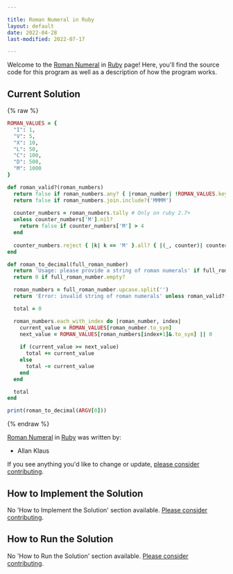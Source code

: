 ```yaml
---

title: Roman Numeral in Ruby
layout: default
date: 2022-04-28
last-modified: 2022-07-17

---
```


Welcome to the [Roman Numeral](https://sampleprograms.io/projects/roman-numeral) in [Ruby](https://sampleprograms.io/languages/ruby) page! Here, you'll find the source code for this program as well as a description of how the program works.

## Current Solution

{% raw %}

```ruby
ROMAN_VALUES = {
  "I": 1,
  "V": 5,
  "X": 10,
  "L": 50,
  "C": 100,
  "D": 500,
  "M": 1000
}

def roman_valid?(roman_numbers)
  return false if roman_numbers.any? { |roman_number| !ROMAN_VALUES.keys.include?(roman_number.to_sym) }  
  return false if roman_numbers.join.include?('MMMM')
  
  counter_numbers = roman_numbers.tally # Only on ruby 2.7+
  unless counter_numbers['M'].nil?
    return false if counter_numbers['M'] > 4
  end
  
  counter_numbers.reject { |k| k == 'M' }.all? { |(_, counter)| counter <= 3 }
end

def roman_to_decimal(full_roman_number)
  return 'Usage: please provide a string of roman numerals' if full_roman_number.nil?
  return 0 if full_roman_number.empty?

  roman_numbers = full_roman_number.upcase.split('')
  return 'Error: invalid string of roman numerals' unless roman_valid?(roman_numbers)

  total = 0

  roman_numbers.each_with_index do |roman_number, index|
    current_value = ROMAN_VALUES[roman_number.to_sym]
    next_value = ROMAN_VALUES[roman_numbers[index+1]&.to_sym] || 0
    
    if (current_value >= next_value)
      total += current_value
    else
      total -= current_value
    end
  end

  total
end

print(roman_to_decimal(ARGV[0]))
```

{% endraw %}

[Roman Numeral](https://sampleprograms.io/projects/roman-numeral) in [Ruby](https://sampleprograms.io/languages/ruby) was written by:

- Allan Klaus

If you see anything you'd like to change or update, [please consider contributing](https://github.com/TheRenegadeCoder/sample-programs).

## How to Implement the Solution

No 'How to Implement the Solution' section available. [Please consider contributing](https://github.com/TheRenegadeCoder/sample-programs-website).

## How to Run the Solution

No 'How to Run the Solution' section available. [Please consider contributing](https://github.com/TheRenegadeCoder/sample-programs-website).
